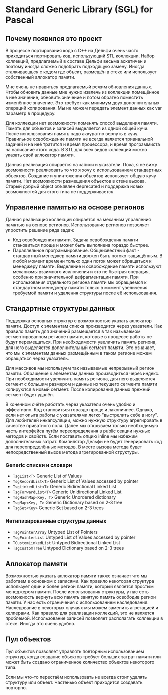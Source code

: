 # Standard Generic Library (SGL) for Pascal

## Почему появился это проект

В процессе портирования кода с C++ на Дельфи очень часто
приходиться портировать код, использующий STL коллекции.
Набор коллекций, предлагаемый в составе Дельфи весьма аскетичен и поэтому
иногда сложно подобрать подходящую замену. 
Иногда сталкиваешься с кодом где объект, размещён в стеке или 
использует собственный аллокатор памяти.

Мне очень не нравиться предлагаемый режим обновления данных.
Чтобы обновить данные мне нужно извлечь из коллекции помещённое в неё значение,
обновить значение и потом обратно поместить изменённое значение. 
Это требует как минимум двух дополнительных операций копирования.
Мы не можем передать элемент данных как var параметр в процедуру.   

Для коллекции нет возможности поменять способ выделения памяти. 
Память для объектов и записей выделяется из одной общей кучи.
После использования память надо аккуратно вернуть в кучу.
Правильное освобождение памяти не всегда является тривиальной задачей 
и на неё тратится и время процессора, и время программиста на написание этого кода.
В STL для всех видов коллекций можно указать свой аллокатор памяти.

Данная реализация опирается на записи и указатели. 
Пока, я не вижу возможности реализовать то что я хочу с использованием стандартных объектов.
Создание и уничтожения объектов использует общую кучу памяти.
Нет возможности размещения объектов в стеке вызова.
Старый добрый object объявлен deprecated и поддержка новых возможностей 
для этого типа не поддерживается.     

## Управление памятью на основе регионов
Данная реализация коллекций опирается на механизм 
управления памятью на основе регионов.
Использование регионов позволяет упростить решение ряда задач:
 - Код освобождения памяти.
Задача освобождения памяти становиться проще и 
может быть выполнена гораздо быстрее.   
 - Параллельное программирование.
Общеизвестный факт - стандартный менеджер памяти должен быть потоко-защищённым.
В любой момент времени только один поток может обращаться к менеджеру памяти. 
Выделение и освобождение памяти используют механизмы взаимного исключения и
это не быстрая операция, особенно при значительной дефрагментации памяти.
При использования отдельного региона памяти мы обращаемся к стандартном менеджеру памяти
только в момент увеличения требуемой памяти и удаления структуры после её использования.    

## Стандартные структуры данных
Поддержка основных структур с возможностью указать аллокатор памяти.
Доступ к элементам списка производится через указатели.
Как правило память для значений размещается в так называемом 
сегментированном регионе памяти, которые в процессе работы не будут перемещаться.
При необходимости увеличить память региона, для него выделяется дополнительный сегмент памяти. 
Это означает, что мы к элементам данных размещённым в таком регионе 
можем обращаться через указатель.
  
Для массивов мы используем так называемые непрерывный регион памяти.
Обращение к элементам данных производиться через индекс.
При необходимости увеличить память региона, 
для него выделяется сегмент с большим размером и 
данные из текущего сегмента памяти копируются в новый сегмент.
После копирования данных прежний сегмент будет удалён.  
 
В конечном счёте работать через указатели очень удобно и эффективно.
Код становиться гораздо проще и лаконичнее.
Однако, если нет опыта работы с указателями легко "выстрелить себе в ногу".
Для любителей инкапсуляции, можно нужную структуру агрегировать 
в качестве приватного поля. 
Далее мы открываем только необходимую часть интерфейса путём переопределения 
в public секции нужных методов и свойств.
Если поставить опцию inline мы избежим дополнительных затрат. 
Компилятор Дельфи не будет генерировать код для переопределённых методов.
В месте вызова метода будет непосредственный вызов метода агрегированной структуры.

### Generic списки и словари 
 - `TsgList<T>` Generic List of Values
 - `TsgRecordList<T>` Generic List of Values accessed by pointer
 - `TsgLinkedList<T>` Generic Bidirectional Linked List
 - `TsgForwardList<T>` Generic Unidirectional Linked List
 - `TsgHashMap<Key, T>` Generic Unordered dictionary
 - `TsgMap<Key, T>` Generic Dictionary based on 2-3 tree
 - `TsgSet<Key>` Generic Set based on 2-3 trees
 
### Нетипизированные структуры данных
 - `TsgPointerArray` Untyped List of Pointers
 - `TsgPointerList` Untyped List of Values accessed by pointer
 - `TCustomLinkedList` Untyped Bidirectional Linked List
 - `TsgCustomTree` Untyped Dictionary based on 2-3 trees

## Аллокатор памяти
Возможностью указать аллокатор памяти также означает что мы работаем в основном с записями.
Как правило некоторая структура использует один и более регион памяти, который является простым менеджером памяти. 
После использования структуры, у нас есть возможность 
вернуть всю память занятую память освободив регион памяти. 
У нас есть ограничения с использованием наследования. 
Наследование в некоторых случаях мы можем заменить агрегацией и хелперами. 
Как правило для реализации коллекций, это не является проблемой.
Использование записей позволяет располагать коллекции в стеке. Иногда это очень удобно.

## Пул объектов
Пул объектов позволяет управлять повторным использованием структур,
когда создание объектов требует больших затрат памяти или может быть создано ограниченное 
количество объектов некоторого типа.

Если мы что-то перестаём использовать не всегда стоит удалять структуру или объект.
Частенько объект приходится создавать повторно.
